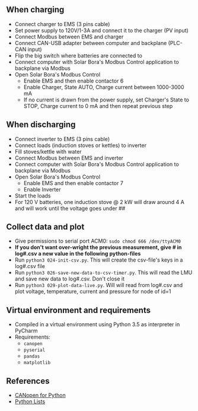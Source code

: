 ## When charging

- Connect charger to EMS (3 pins cable)
- Set power supply to 120V/1-3A and connect it to the charger (PV input)
- Connect Modbus between EMS and charger
- Connect CAN-USB adapter between computer and backplane (PLC-CAN input)
- Flip the big switch where batteries are connected to
- Connect computer with Solar Bora's Modbus Control application to backplane via Modbus
- Open Solar Bora's Modbus Control
  - Enable EMS and then enable contactor 6
  - Enable Charger, State AUTO, Charge current between 1000-3000 mA
  - If no current is drawn from the power supply, set Charger's State to STOP, Charge current to 0 mA and then repeat previous step

## When discharging

- Connect inverter to EMS (3 pins cable)
- Connect loads (induction stoves or kettles) to inverter
- Fill stoves/kettle with water
- Connect Modbus between EMS and inverter
- Connect computer with Solar Bora's Modbus Control application to backplane via Modbus
- Open Solar Bora's Modbus Control
  - Enable EMS and then enable contactor 7
  - Enable Inverter
- Start the loads
- For 120 V batteries, one induction stove @ 2 kW will draw around 4 A and will work until the voltage goes under ##

## Collect data and plot

- Give permissions to serial port ACM0: `sudo chmod 666 /dev/ttyACM0`
- **If you don't want over-wright the previous measurement, give # in log#.csv a new value in the following python-files**
- Run `python3 024-init-csv.py`. This will create the csv-file's keys in a log#.csv file
- Run `python3 026-save-new-data-to-csv-timer.py`. This will read the LMU and save new data to log#.csv. Don't close it
- Run `python3 029-plot-data-live.py`. Will will read from log#.csv and plot voltage, temperature, current and pressure for node of id=1

<!-- - Activate the virtual environment created by PyCharm by running one random script in PyCharm
  - TODO: activate virtual environment in the terminal -->

## Virtual environment and requirements

- Compiled in a virtual environment using Python 3.5 as interpreter in PyCharm
- Requirements:
  - `canopen`
  - `pyserial`
  - `pandas`
  - `matplotlib`

<!--
- Load `requirements.txt` when creating a new virtual environment:
```
virtualenv -p python3.5 project/venv
source project/venv/bin/activate
python --version
pip install -r project/requirements.txt
pip list
```
-->

## References

- [CANopen for Python](https://canopen.readthedocs.io/en/latest/)
- [Python Lists](https://www.w3schools.com/python/python_lists.asp)
